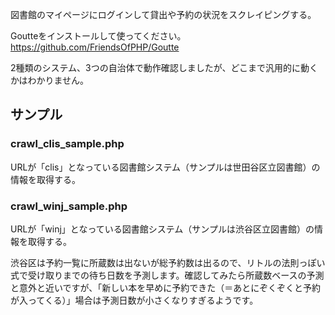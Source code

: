 図書館のマイページにログインして貸出や予約の状況をスクレイピングする。

Goutteをインストールして使ってください。  
https://github.com/FriendsOfPHP/Goutte

2種類のシステム、3つの自治体で動作確認しましたが、どこまで汎用的に動くかはわかりません。

## サンプル
### crawl_clis_sample.php
URLが「clis」となっている図書館システム（サンプルは世田谷区立図書館）の情報を取得する。

### crawl_winj_sample.php
URLが「winj」となっている図書館システム（サンプルは渋谷区立図書館）の情報を取得する。

渋谷区は予約一覧に所蔵数は出ないが総予約数は出るので、リトルの法則っぽい式で受け取りまでの待ち日数を予測します。確認してみたら所蔵数ベースの予測と意外と近いですが、「新しい本を早めに予約できた（＝あとにぞくぞくと予約が入ってくる）」場合は予測日数が小さくなりすぎるようです。
